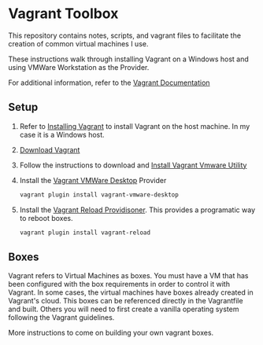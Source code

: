 # Vagrant Toolbox

This repository contains notes, scripts, and vagrant files to facilitate the creation of common virtual machines I use.  

These instructions walk through installing Vagrant on a Windows host and using VMWare Workstation as the Provider.

For additional information, refer to the [Vagrant Documentation](https://www.vagrantup.com/docs)

## Setup

1. Refer to [Installing Vagrant](https://www.vagrantup.com/docs/installation) to install Vagrant on the host machine.  In my case it is a Windows host.  

2. [Download Vagrant](https://developer.hashicorp.com/vagrant/downloads)

3. Follow the instructions to download and [Install Vagrant Vmware Utility](https://developer.hashicorp.com/vagrant/downloads/vmware)

4. Install the [Vagrant VMWare Desktop](https://www.vagrantup.com/docs/providers/vmware/installation) Provider

    ```powershell
    vagrant plugin install vagrant-vmware-desktop
    ```

5. Install the [Vagrant Reload Providisoner](https://github.com/aidanns/vagrant-reload).  This provides a programatic way to reboot boxes.

    ```powershell
    vagrant plugin install vagrant-reload
    ```

## Boxes

Vagrant refers to Virtual Machines as boxes.  You must have a VM that has been configured with the box requirements in order to control it with Vagrant.  In some cases, the virtual machines have boxes already created in Vagrant's cloud.  This boxes can be referenced directly in the Vagrantfile and built.  Others you will need to first create a vanilla operating system following the Vagrant guidelines.

More instructions to come on building your own vagrant boxes.
